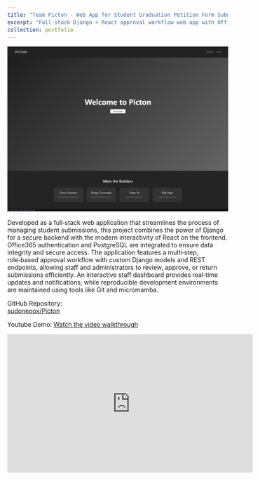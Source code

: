 ```yaml
---
title: "Team Picton - Web App for Student Graduation Petition Form Submissions and Approval"
excerpt: "Full-stack Django + React approval workflow web app with Office365 auth & PostgreSQL. <br/><img src='/images/pictonSS.png'>"
collection: portfolio
---
```


![Picton App Screenshot](/images/pictonSS.png)


Developed as a full‑stack web application that streamlines the process of managing student submissions, this project combines the power of Django for a secure backend with the modern interactivity of React on the frontend. Office365 authentication and PostgreSQL are integrated to ensure data integrity and secure access. The application features a multi‑step, role‑based approval workflow with custom Django models and REST endpoints, allowing staff and administrators to review, approve, or return submissions efficiently. An interactive staff dashboard provides real‑time updates and notifications, while reproducible development environments are maintained using tools like Git and micromamba. 

GitHub Repository:  
[sudoneoox/Picton](https://github.com/sudoneoox/Picton)

Youtube Demo:
[Watch the video walkthrough](https://www.youtube.com/watch?v=zrtNUjbKpgg)
    
<iframe width="560" height="315"
  src="https://www.youtube.com/watch?v=zrtNUjbKpgg"
  frameborder="0"
  allow="accelerometer; autoplay; encrypted-media; gyroscope; picture-in-picture"
  allowfullscreen>
</iframe>
